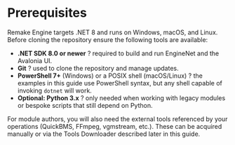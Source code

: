 # Prerequisites

Remake Engine targets .NET 8 and runs on Windows, macOS, and Linux. Before cloning the repository ensure the following tools are available:

- **.NET SDK 8.0 or newer** ? required to build and run EngineNet and the Avalonia UI.
- **Git** ? used to clone the repository and manage updates.
- **PowerShell 7+** (Windows) or a POSIX shell (macOS/Linux) ? the examples in this guide use PowerShell syntax, but any shell capable of invoking `dotnet` will work.
- **Optional: Python 3.x** ? only needed when working with legacy modules or bespoke scripts that still depend on Python.

For module authors, you will also need the external tools referenced by your operations (QuickBMS, FFmpeg, vgmstream, etc.). These can be acquired manually or via the Tools Downloader described later in this guide.
